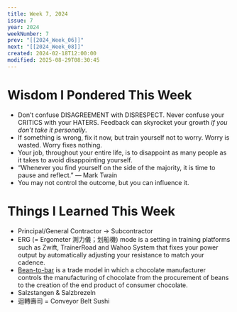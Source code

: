 ```yaml
---
title: Week 7, 2024
issue: 7
year: 2024
weekNumber: 7
prev: "[[2024_Week_06]]"
next: "[[2024_Week_08]]"
created: 2024-02-18T12:00:00
modified: 2025-08-29T08:30:45
---
```


# Wisdom I Pondered This Week

* Don’t confuse DISAGREEMENT with DISRESPECT. Never confuse your CRITICS with your HATERS. Feedback can skyrocket your growth _if you don’t take it personally_.
* If something is wrong, fix it now, but train yourself not to worry. Worry is wasted. Worry fixes nothing.
* Your job, throughout your entire life, is to disappoint as many people as it takes to avoid disappointing yourself.
* “Whenever you find yourself on the side of the majority, it is time to pause and reflect.” — Mark Twain
* You may not control the outcome, but you can influence it.

# Things I Learned This Week

* Principal/General Contractor → Subcontractor
* ERG (= Ergometer 測力儀；划船機) mode is a setting in training platforms such as Zwift, TrainerRoad and Wahoo System that fixes your power output by automatically adjusting your resistance to match your cadence.
* [Bean-to-bar](https://www.google.com/search?q=Bean-to-bar) is a trade model in which a chocolate manufacturer controls the manufacturing of chocolate from the procurement of beans to the creation of the end product of consumer chocolate.
* Salzstangen \& Salzbrezeln
* 迴轉壽司 = Conveyor Belt Sushi
